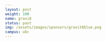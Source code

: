 ```yaml
---
layout: post
weight: 100
name: gravi8
status: past
img: /assets/images/sponsors/gravit8blue.png
campus: ubc
---
```

